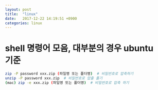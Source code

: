 ```yaml
---
layout: post
title:  "linux"
date:   2017-12-22 14:19:51 +0900
categories: linux
---
```


# shell 명령어 모음, 대부분의 경우 ubuntu기준
```bash
zip -P password xxx.zip (파일명 또는 폴더명)  # 비밀번호로 압축하기
unzip -P password xxx.zip  # 비밀번호로 압출 풀기
(mac) zip -e xxx.zip (파일명 또는 폴더명)  # 비밀번호로 압축 하기
```
